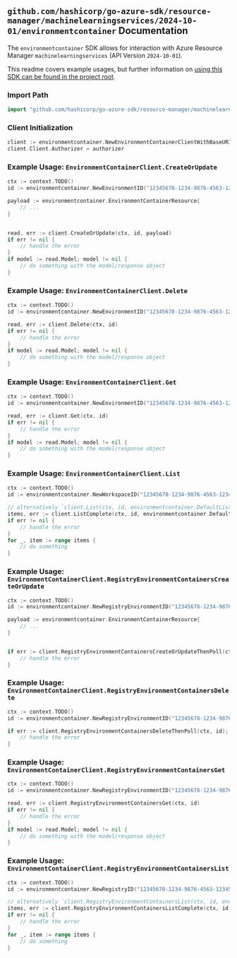 
## `github.com/hashicorp/go-azure-sdk/resource-manager/machinelearningservices/2024-10-01/environmentcontainer` Documentation

The `environmentcontainer` SDK allows for interaction with Azure Resource Manager `machinelearningservices` (API Version `2024-10-01`).

This readme covers example usages, but further information on [using this SDK can be found in the project root](https://github.com/hashicorp/go-azure-sdk/tree/main/docs).

### Import Path

```go
import "github.com/hashicorp/go-azure-sdk/resource-manager/machinelearningservices/2024-10-01/environmentcontainer"
```


### Client Initialization

```go
client := environmentcontainer.NewEnvironmentContainerClientWithBaseURI("https://management.azure.com")
client.Client.Authorizer = authorizer
```


### Example Usage: `EnvironmentContainerClient.CreateOrUpdate`

```go
ctx := context.TODO()
id := environmentcontainer.NewEnvironmentID("12345678-1234-9876-4563-123456789012", "example-resource-group", "workspaceName", "environmentName")

payload := environmentcontainer.EnvironmentContainerResource{
	// ...
}


read, err := client.CreateOrUpdate(ctx, id, payload)
if err != nil {
	// handle the error
}
if model := read.Model; model != nil {
	// do something with the model/response object
}
```


### Example Usage: `EnvironmentContainerClient.Delete`

```go
ctx := context.TODO()
id := environmentcontainer.NewEnvironmentID("12345678-1234-9876-4563-123456789012", "example-resource-group", "workspaceName", "environmentName")

read, err := client.Delete(ctx, id)
if err != nil {
	// handle the error
}
if model := read.Model; model != nil {
	// do something with the model/response object
}
```


### Example Usage: `EnvironmentContainerClient.Get`

```go
ctx := context.TODO()
id := environmentcontainer.NewEnvironmentID("12345678-1234-9876-4563-123456789012", "example-resource-group", "workspaceName", "environmentName")

read, err := client.Get(ctx, id)
if err != nil {
	// handle the error
}
if model := read.Model; model != nil {
	// do something with the model/response object
}
```


### Example Usage: `EnvironmentContainerClient.List`

```go
ctx := context.TODO()
id := environmentcontainer.NewWorkspaceID("12345678-1234-9876-4563-123456789012", "example-resource-group", "workspaceName")

// alternatively `client.List(ctx, id, environmentcontainer.DefaultListOperationOptions())` can be used to do batched pagination
items, err := client.ListComplete(ctx, id, environmentcontainer.DefaultListOperationOptions())
if err != nil {
	// handle the error
}
for _, item := range items {
	// do something
}
```


### Example Usage: `EnvironmentContainerClient.RegistryEnvironmentContainersCreateOrUpdate`

```go
ctx := context.TODO()
id := environmentcontainer.NewRegistryEnvironmentID("12345678-1234-9876-4563-123456789012", "example-resource-group", "registryName", "environmentName")

payload := environmentcontainer.EnvironmentContainerResource{
	// ...
}


if err := client.RegistryEnvironmentContainersCreateOrUpdateThenPoll(ctx, id, payload); err != nil {
	// handle the error
}
```


### Example Usage: `EnvironmentContainerClient.RegistryEnvironmentContainersDelete`

```go
ctx := context.TODO()
id := environmentcontainer.NewRegistryEnvironmentID("12345678-1234-9876-4563-123456789012", "example-resource-group", "registryName", "environmentName")

if err := client.RegistryEnvironmentContainersDeleteThenPoll(ctx, id); err != nil {
	// handle the error
}
```


### Example Usage: `EnvironmentContainerClient.RegistryEnvironmentContainersGet`

```go
ctx := context.TODO()
id := environmentcontainer.NewRegistryEnvironmentID("12345678-1234-9876-4563-123456789012", "example-resource-group", "registryName", "environmentName")

read, err := client.RegistryEnvironmentContainersGet(ctx, id)
if err != nil {
	// handle the error
}
if model := read.Model; model != nil {
	// do something with the model/response object
}
```


### Example Usage: `EnvironmentContainerClient.RegistryEnvironmentContainersList`

```go
ctx := context.TODO()
id := environmentcontainer.NewRegistryID("12345678-1234-9876-4563-123456789012", "example-resource-group", "registryName")

// alternatively `client.RegistryEnvironmentContainersList(ctx, id, environmentcontainer.DefaultRegistryEnvironmentContainersListOperationOptions())` can be used to do batched pagination
items, err := client.RegistryEnvironmentContainersListComplete(ctx, id, environmentcontainer.DefaultRegistryEnvironmentContainersListOperationOptions())
if err != nil {
	// handle the error
}
for _, item := range items {
	// do something
}
```
